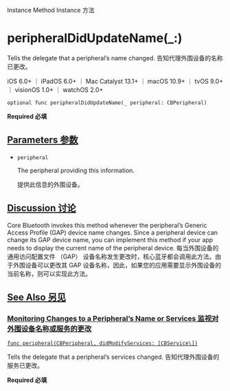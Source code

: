 Instance Method Instance 方法

# peripheralDidUpdateName(_:) 

Tells the delegate that a peripheral’s name changed.
告知代理外围设备的名称已更改。

iOS 6.0+ ｜ iPadOS 6.0+ ｜ Mac Catalyst 13.1+ ｜ macOS 10.9+ ｜ tvOS 9.0+ ｜ visionOS 1.0+ ｜ watchOS 2.0+ 

```
optional func peripheralDidUpdateName(_ peripheral: CBPeripheral)
```

**Required 必填**



## [Parameters 参数](https://developer.apple.com/documentation/corebluetooth/cbperipheraldelegate/peripheraldidupdatename(_:)#parameters)

- `peripheral`

  The peripheral providing this information. 

  提供此信息的外围设备。

  

## [Discussion 讨论](https://developer.apple.com/documentation/corebluetooth/cbperipheraldelegate/peripheraldidupdatename(_:)#Discussion)

Core Bluetooth invokes this method whenever the peripheral’s Generic Access Profile (GAP) device name changes. Since a peripheral device can change its GAP device name, you can implement this method if your app needs to display the current name of the peripheral device.
每当外围设备的通用访问配置文件 （GAP） 设备名称发生更改时，核心蓝牙都会调用此方法。由于外围设备可以更改其 GAP 设备名称，因此，如果您的应用需要显示外围设备的当前名称，则可以实现此方法。



## [See Also 另见](https://developer.apple.com/documentation/corebluetooth/cbperipheraldelegate/peripheraldidupdatename(_:)#see-also)

### [Monitoring Changes to a Peripheral’s Name or Services 监视对外围设备名称或服务的更改](https://developer.apple.com/documentation/corebluetooth/cbperipheraldelegate/peripheraldidupdatename(_:)#Monitoring-Changes-to-a-Peripherals-Name-or-Services)

[`func peripheral(CBPeripheral, didModifyServices: [CBService\])`](https://developer.apple.com/documentation/corebluetooth/cbperipheraldelegate/peripheral(_:didmodifyservices:))

Tells the delegate that a peripheral’s services changed.
告知代理外围设备的服务已更改。

**Required 必填**
